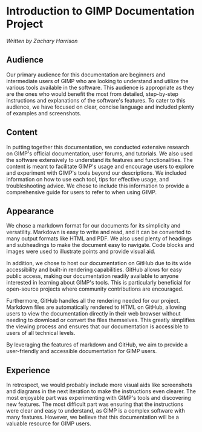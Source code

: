 # Introduction to GIMP Documentation Project
*Written by Zachary Harrison*

## Audience

Our primary audience for this documentation are beginners and intermediate users of GIMP who are looking to understand and utilize the various tools available in the software. This audience is appropriate as they are the ones who would benefit the most from detailed, step-by-step instructions and explanations of the software's features. To cater to this audience, we have focused on clear, concise language and included plenty of examples and screenshots.

## Content

In putting together this documentation, we conducted extensive research on GIMP's official documentation, user forums, and tutorials. We also used the software extensively to understand its features and functionalities. The content is meant to facilitate GIMP's usage and encourage users to explore and experiment with GIMP's tools beyond our descriptions. We included information on how to use each tool, tips for effective usage, and troubleshooting advice. We chose to include this information to provide a comprehensive guide for users to refer to when using GIMP.

## Appearance

We chose a markdown format for our documents for its simplicity and versatility. Markdown is easy to write and read, and it can be converted to many output formats like HTML and PDF. We also used plenty of headings and subheadings to make the document easy to navigate. Code blocks and images were used to illustrate points and provide visual aid.

In addition, we chose to host our documentation on GitHub due to its wide accessibility and built-in rendering capabilities. GitHub allows for easy public access, making our documentation readily available to anyone interested in learning about GIMP's tools. This is particularly beneficial for open-source projects where community contributions are encouraged.

Furthermore, GitHub handles all the rendering needed for our project. Markdown files are automatically rendered to HTML on GitHub, allowing users to view the documentation directly in their web browser without needing to download or convert the files themselves. This greatly simplifies the viewing process and ensures that our documentation is accessible to users of all technical levels.

By leveraging the features of markdown and GitHub, we aim to provide a user-friendly and accessible documentation for GIMP users.

## Experience

In retrospect, we would probably include more visual aids like screenshots and diagrams in the next iteration to make the instructions even clearer. The most enjoyable part was experimenting with GIMP's tools and discovering new features. The most difficult part was ensuring that the instructions were clear and easy to understand, as GIMP is a complex software with many features. However, we believe that this documentation will be a valuable resource for GIMP users.